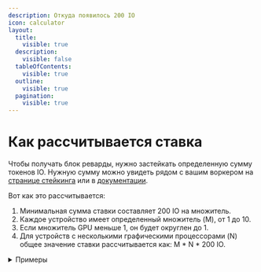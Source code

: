```yaml
---
description: Откуда появилось 200 IO
icon: calculator
layout:
  title:
    visible: true
  description:
    visible: false
  tableOfContents:
    visible: true
  outline:
    visible: true
  pagination:
    visible: true
---
```


# Как рассчитывается ставка

Чтобы получать блок реварды, нужно застейкать определенную сумму токенов IO. Нужную сумму можно увидеть рядом с вашим воркером на [странице стейкинга](https://worker.io.net/worker/integrated-staking) или в [документации](https://docs.io.net/docs/proposed-device-block-reward-multiplier).&#x20;

Вот как это рассчитывается:&#x20;

1. Минимальная сумма ставки составляет 200 IO на множитель.
2. Каждое устройство имеет определенный множитель (M), от 1 до 10.
3. Если множитель GPU меньше 1, он будет округлен до 1.
4. Для устройств с несколькими графическими процессорами (N) общее значение ставки рассчитывается как: M \* N \* 200 IO.

<details>

<summary>Примеры</summary>

* Для воркера: 1 x H100 GPUs (multiplier 10), минимальная ставка будет 1 \* 10 \* 200 = 2 000 IO
* Для воркера с несколькими картами: 8 x H100 GPUs (multiplier 10), минимальная ставка будет 8 \* 10 \* 200 = 16 000 IO
* Для воркера: 4 x 4070 GPU (множитель 0.25, округление до 1), минимальная ставка будет 4 \* 1 \* 200 = 800 IO

</details>
